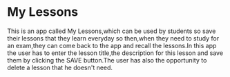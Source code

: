 # My Lessons

This is an app called My Lessons,which can be used by students so save their lessons that they learn everyday so then,when they need to study for an exam,they can come back to the app and recall the lessons.In this app the user has to enter the lesson title,the description for this lesson and save them by clicking the SAVE button.The user has also the opportunity to delete a lesson that he doesn't need.
